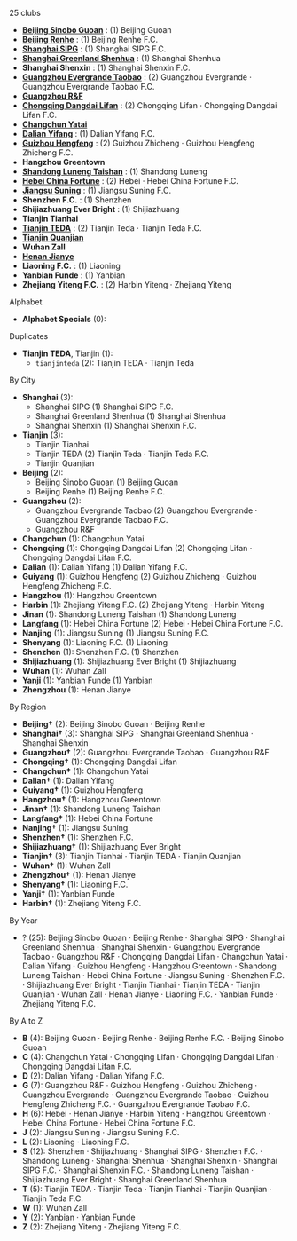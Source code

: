 25 clubs

- [**Beijing Sinobo Guoan**](https://en.wikipedia.org/wiki/Beijing_Sinobo_Guoan) : (1) Beijing Guoan
- [**Beijing Renhe**](https://en.wikipedia.org/wiki/Beijing_Renhe_F.C.) : (1) Beijing Renhe F.C.
- [**Shanghai SIPG**](https://en.wikipedia.org/wiki/Shanghai_SIPG_F.C.) : (1) Shanghai SIPG F.C.
- [**Shanghai Greenland Shenhua**](https://en.wikipedia.org/wiki/Shanghai_Greenland_Shenhua) : (1) Shanghai Shenhua
- **Shanghai Shenxin** : (1) Shanghai Shenxin F.C.
- [**Guangzhou Evergrande Taobao**](https://en.wikipedia.org/wiki/Guangzhou_Evergrande_Taobao_F.C.) : (2) Guangzhou Evergrande · Guangzhou Evergrande Taobao F.C.
- [**Guangzhou R&F**](https://en.wikipedia.org/wiki/Guangzhou_R&F)
- [**Chongqing Dangdai Lifan**](https://en.wikipedia.org/wiki/Chongqing_Dangdai_Lifan_F.C.) : (2) Chongqing Lifan · Chongqing Dangdai Lifan F.C.
- [**Changchun Yatai**](https://en.wikipedia.org/wiki/Changchun_Yatai)
- [**Dalian Yifang**](https://en.wikipedia.org/wiki/Dalian_Yifang_F.C.) : (1) Dalian Yifang F.C.
- [**Guizhou Hengfeng**](https://en.wikipedia.org/wiki/Guizhou_Hengfeng_Zhicheng_F.C.) : (2) Guizhou Zhicheng · Guizhou Hengfeng Zhicheng F.C.
- **Hangzhou Greentown**
- [**Shandong Luneng Taishan**](https://en.wikipedia.org/wiki/Shandong_Luneng_Taishan) : (1) Shandong Luneng
- [**Hebei China Fortune**](https://en.wikipedia.org/wiki/Hebei_China_Fortune_F.C.) : (2) Hebei · Hebei China Fortune F.C.
- [**Jiangsu Suning**](https://en.wikipedia.org/wiki/Jiangsu_Suning_F.C.) : (1) Jiangsu Suning F.C.
- **Shenzhen F.C.** : (1) Shenzhen
- **Shijiazhuang Ever Bright** : (1) Shijiazhuang
- **Tianjin Tianhai**
- [**Tianjin TEDA**](https://en.wikipedia.org/wiki/Tianjin_Teda_F.C.) : (2) Tianjin Teda · Tianjin Teda F.C.
- [**Tianjin Quanjian**](https://en.wikipedia.org/wiki/Tianjin_Quanjian)
- **Wuhan Zall**
- [**Henan Jianye**](https://en.wikipedia.org/wiki/Henan_Jianye)
- **Liaoning F.C.** : (1) Liaoning
- **Yanbian Funde** : (1) Yanbian
- **Zhejiang Yiteng F.C.** : (2) Harbin Yiteng · Zhejiang Yiteng




Alphabet

- **Alphabet Specials** (0): 




Duplicates

- **Tianjin TEDA**, Tianjin (1):
  - `tianjinteda` (2): Tianjin TEDA · Tianjin Teda




By City

- **Shanghai** (3): 
  - Shanghai SIPG  (1) Shanghai SIPG F.C.
  - Shanghai Greenland Shenhua  (1) Shanghai Shenhua
  - Shanghai Shenxin  (1) Shanghai Shenxin F.C.
- **Tianjin** (3): 
  - Tianjin Tianhai 
  - Tianjin TEDA  (2) Tianjin Teda · Tianjin Teda F.C.
  - Tianjin Quanjian 
- **Beijing** (2): 
  - Beijing Sinobo Guoan  (1) Beijing Guoan
  - Beijing Renhe  (1) Beijing Renhe F.C.
- **Guangzhou** (2): 
  - Guangzhou Evergrande Taobao  (2) Guangzhou Evergrande · Guangzhou Evergrande Taobao F.C.
  - Guangzhou R&F 
- **Changchun** (1): Changchun Yatai 
- **Chongqing** (1): Chongqing Dangdai Lifan  (2) Chongqing Lifan · Chongqing Dangdai Lifan F.C.
- **Dalian** (1): Dalian Yifang  (1) Dalian Yifang F.C.
- **Guiyang** (1): Guizhou Hengfeng  (2) Guizhou Zhicheng · Guizhou Hengfeng Zhicheng F.C.
- **Hangzhou** (1): Hangzhou Greentown 
- **Harbin** (1): Zhejiang Yiteng F.C.  (2) Zhejiang Yiteng · Harbin Yiteng
- **Jinan** (1): Shandong Luneng Taishan  (1) Shandong Luneng
- **Langfang** (1): Hebei China Fortune  (2) Hebei · Hebei China Fortune F.C.
- **Nanjing** (1): Jiangsu Suning  (1) Jiangsu Suning F.C.
- **Shenyang** (1): Liaoning F.C.  (1) Liaoning
- **Shenzhen** (1): Shenzhen F.C.  (1) Shenzhen
- **Shijiazhuang** (1): Shijiazhuang Ever Bright  (1) Shijiazhuang
- **Wuhan** (1): Wuhan Zall 
- **Yanji** (1): Yanbian Funde  (1) Yanbian
- **Zhengzhou** (1): Henan Jianye 




By Region

- **Beijing†** (2):   Beijing Sinobo Guoan · Beijing Renhe
- **Shanghai†** (3):   Shanghai SIPG · Shanghai Greenland Shenhua · Shanghai Shenxin
- **Guangzhou†** (2):   Guangzhou Evergrande Taobao · Guangzhou R&F
- **Chongqing†** (1):   Chongqing Dangdai Lifan
- **Changchun†** (1):   Changchun Yatai
- **Dalian†** (1):   Dalian Yifang
- **Guiyang†** (1):   Guizhou Hengfeng
- **Hangzhou†** (1):   Hangzhou Greentown
- **Jinan†** (1):   Shandong Luneng Taishan
- **Langfang†** (1):   Hebei China Fortune
- **Nanjing†** (1):   Jiangsu Suning
- **Shenzhen†** (1):   Shenzhen F.C.
- **Shijiazhuang†** (1):   Shijiazhuang Ever Bright
- **Tianjin†** (3):   Tianjin Tianhai · Tianjin TEDA · Tianjin Quanjian
- **Wuhan†** (1):   Wuhan Zall
- **Zhengzhou†** (1):   Henan Jianye
- **Shenyang†** (1):   Liaoning F.C.
- **Yanji†** (1):   Yanbian Funde
- **Harbin†** (1):   Zhejiang Yiteng F.C.




By Year

- ? (25):   Beijing Sinobo Guoan · Beijing Renhe · Shanghai SIPG · Shanghai Greenland Shenhua · Shanghai Shenxin · Guangzhou Evergrande Taobao · Guangzhou R&F · Chongqing Dangdai Lifan · Changchun Yatai · Dalian Yifang · Guizhou Hengfeng · Hangzhou Greentown · Shandong Luneng Taishan · Hebei China Fortune · Jiangsu Suning · Shenzhen F.C. · Shijiazhuang Ever Bright · Tianjin Tianhai · Tianjin TEDA · Tianjin Quanjian · Wuhan Zall · Henan Jianye · Liaoning F.C. · Yanbian Funde · Zhejiang Yiteng F.C.






By A to Z

- **B** (4): Beijing Guoan · Beijing Renhe · Beijing Renhe F.C. · Beijing Sinobo Guoan
- **C** (4): Changchun Yatai · Chongqing Lifan · Chongqing Dangdai Lifan · Chongqing Dangdai Lifan F.C.
- **D** (2): Dalian Yifang · Dalian Yifang F.C.
- **G** (7): Guangzhou R&F · Guizhou Hengfeng · Guizhou Zhicheng · Guangzhou Evergrande · Guangzhou Evergrande Taobao · Guizhou Hengfeng Zhicheng F.C. · Guangzhou Evergrande Taobao F.C.
- **H** (6): Hebei · Henan Jianye · Harbin Yiteng · Hangzhou Greentown · Hebei China Fortune · Hebei China Fortune F.C.
- **J** (2): Jiangsu Suning · Jiangsu Suning F.C.
- **L** (2): Liaoning · Liaoning F.C.
- **S** (12): Shenzhen · Shijiazhuang · Shanghai SIPG · Shenzhen F.C. · Shandong Luneng · Shanghai Shenhua · Shanghai Shenxin · Shanghai SIPG F.C. · Shanghai Shenxin F.C. · Shandong Luneng Taishan · Shijiazhuang Ever Bright · Shanghai Greenland Shenhua
- **T** (5): Tianjin TEDA · Tianjin Teda · Tianjin Tianhai · Tianjin Quanjian · Tianjin Teda F.C.
- **W** (1): Wuhan Zall
- **Y** (2): Yanbian · Yanbian Funde
- **Z** (2): Zhejiang Yiteng · Zhejiang Yiteng F.C.




